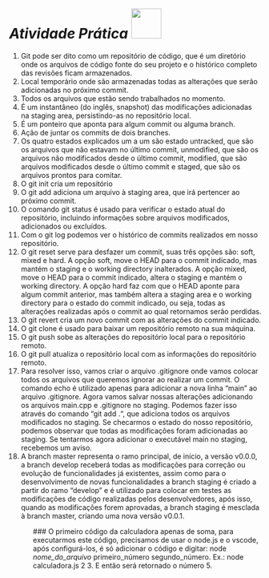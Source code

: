# **_Atividade Prática_** <img src="https://github.com/user-attachments/assets/03fd1085-ff9d-47f4-b58e-f0b47ce8bb03" width="60" />
<ol>
<li>Git pode ser dito como um repositório de código, que é um diretório onde os arquivos de código fonte do seu projeto e o histórico completo das revisões ficam armazenados.</li>
<li>Local temporário onde são armazenadas todas as alterações que serão adicionadas no próximo commit.</li>
<li>Todos os arquivos que estão sendo trabalhados no momento.</li>
<li>É um instantâneo (do inglês, snapshot) das modificações adicionadas na staging area, persistindo-as no repositório local.</li>
<li>É um ponteiro que aponta para algum commit ou alguma branch.</li>
<li>Ação de juntar os commits de dois branches.</li>
<li>Os quatro estados explicados um a um são estado untracked, que são os arquivos que não estavam no último commit, unmodified, que são os arquivos não modificados desde o último commit, modified, que são arquivos modificados desde o último commit e staged, que são os arquivos prontos para comitar.</li>
<li>O git init cria um repositório</li>
<li>O git add adiciona um arquivo à staging area, que irá pertencer ao próximo commit.</li>
<li>O comando git status é usado para verificar o estado atual do repositório, incluindo informações sobre arquivos modificados, adicionados ou excluídos.</li>
<li>Com o git log podemos ver o histórico de commits realizados em nosso repositório.</li>
<li>O git reset serve para desfazer um commit, suas três opções são: soft, mixed e hard. A opção soft, move o HEAD para o commit indicado, mas mantém o staging e o working directory inalterados. A opção mixed, move o HEAD para o commit indicado, altera o staging e mantém o working directory. A opção hard faz com que o HEAD aponte para algum commit anterior, mas também altera a staging area e o working directory para o estado do commit indicado, ou seja, todas as alterações realizadas após o commit ao qual retornamos serão perdidas.</li>
<li>O git revert cria um novo commit com as alterações do commit indicado.</li>
<li>O git clone é usado para baixar um repositório remoto na sua máquina.</li>
<li>O git push sobe as alterações do repositório local para o repositório remoto.</li>
<li>O git pull atualiza o repositório local com as informações do repositório remoto.</li>
<li>Para resolver isso, vamos criar o arquivo .gitignore onde vamos colocar todos os arquivos que queremos ignorar ao realizar um commit. O comando echo é utilizado apenas para adicionar a nova linha “main” ao arquivo .gitignore. Agora vamos salvar nossas alterações adicionando os arquivos main.cpp e .gitignore no staging. Podemos fazer isso através do comando “git add .“, que adiciona todos os arquivos modificados no staging. Se checarmos o estado do nosso repositório, podemos observar que todas as modificações foram adicionadas ao staging. Se tentarmos agora adicionar o executável main no staging, recebemos um aviso.</li> 
<li>A branch master representa o ramo principal, de início, a versão v0.0.0, a branch develop receberá todas as modificações para correção ou evolução de funcionalidades já existentes, assim como para o desenvolvimento de novas funcionalidades a branch staging é criado a partir do ramo “develop” e é utilizado para colocar em testes as modificações de código realizadas pelos desenvolvedores, após isso, quando as modificações forem aprovadas, a branch staging é mesclada à branch master, criando uma nova versão v0.0.1.</li>
<ol>
### O primeiro código da calculadora apenas de soma, para executarmos este código, precisamos de usar o node.js e o vscode, após configurá-los, é só adicionar o código e digitar: node <i>nome_do_arquivo</i> primeiro_número segundo_número. Ex.: node calculadora.js 2 3. E então será retornado o número 5.
